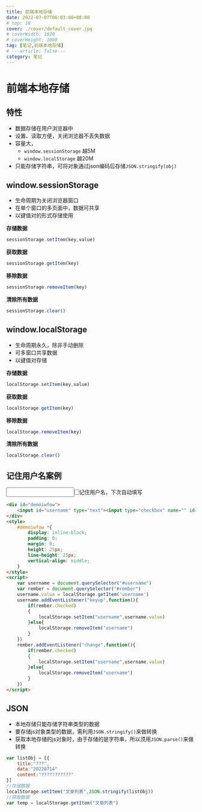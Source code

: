 ```yaml
---
title: 前端本地存储
date: 2022-07-07T06:03:00+08:00
# top: 10
cover: ./cover/default_cover.jpg
# coverWidth: 1920
# coverHeight: 1080
tag: [笔记,前端本地存储]
# ---article: false---
category: 笔记
---
```



# 前端本地存储

## 特性

- 数据存储在用户浏览器中
- 设置、读取方便，关闭浏览器不丢失数据
- 容量大，
  - `window.sessionStorage` 越5M
  - `window.localStorage` 越20M
- 只能存储字符串，可将对象通过json编码后存储`JSON.stringify(obj)`

## window.sessionStorage

- 生命周期为关闭浏览器窗口
- 在单个窗口的多页面中，数据可共享
- 以键值对的形式存储使用

**存储数据**

```js
sessionStorage.setItem(key,value)
```

**获取数据**

```js
sessionStorage.getItem(key)
```

**移除数据**

```js
sessionStorage.removeItem(key)
```

**清除所有数据**

```js
sessionStorage.clear()
```

## window.localStorage

- 生命周期永久，除非手动删除
- 可多窗口共享数据
- 以键值对存储

**存储数据**

```js
localStorage.setItem(key,value)
```

**获取数据**

```js
localStorage.getItem(key)
```

**移除数据**

```js
localStorage.removeItem(key)
```

**清除所有数据**

```js
localStorage.clear()
```

## 记住用户名案例

<div id="demoiwfow">
    <input id="username" type="text"><input type="checkbox" name="" id="rember" ><span>记住用户名，下次自动填写</span>
</div>
<style>
    #demoiwfow *{
        display: inline-block;
        padding: 0;
        margin: 0;
        height: 25px;
        line-height: 25px;
        vertical-align: middle;
    }
</style>
<script>
    var username = document.querySelector("#username")
    var rember = document.querySelector("#rember")
    username.value = localStorage.getItem('username')
    username.addEventListener("keyup",function(){
        if(rember.checked)
        {
            localStorage.setItem("username",username.value)
        }else{
            localStorage.removeItem("username")
        }
    })
    rember.addEventListener("change",function(){
        if(rember.checked)
        {
            localStorage.setItem("username",username.value)
        }else{
            localStorage.removeItem("username")
        }
    })
</script>

```html
<div id="demoiwfow">
    <input id="username" type="text"><input type="checkbox" name="" id="rember" ><span>记住用户名，下次自动填写</span>
</div>
<style>
    #demoiwfow *{
        display: inline-block;
        padding: 0;
        margin: 0;
        height: 25px;
        line-height: 25px;
        vertical-align: middle;
    }
</style>
<script>
    var username = document.querySelector("#username")
    var rember = document.querySelector("#rember")
    username.value = localStorage.getItem('username')
    username.addEventListener("keyup",function(){
        if(rember.checked)
        {
            localStorage.setItem("username",username.value)
        }else{
            localStorage.removeItem("username")
        }
    })
    rember.addEventListener("change",function(){
        if(rember.checked)
        {
            localStorage.setItem("username",username.value)
        }else{
            localStorage.removeItem("username")
        }
    })
</script>
```

## JSON

- 本地存储只能存储字符串类型的数据
- 要存储js对象类型的数据，需利用`JSON.stringify()`来做转换
- 获取本地存储的js对象时，由于存储的是字符串，所以须用`JSON.parse()`来做转换

```js
var listObj = [{
    title:"???",
    data:"20220714"
    content:"???????????"
}]
//存储数据
localStorage.setItem("文章列表",JSON.stringify(listObj))
//获取数据
var temp = localStorage.getItem("文章列表")
```
